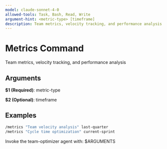 ```yaml
---
model: claude-sonnet-4-0
allowed-tools: Task, Bash, Read, Write
argument-hint: <metric-type> [timeframe]
description: Team metrics, velocity tracking, and performance analysis
---
```


# Metrics Command

Team metrics, velocity tracking, and performance analysis

## Arguments

**$1 (Required)**: metric-type

**$2 (Optional)**: timeframe

## Examples

```bash
/metrics "Team velocity analysis" last-quarter
/metrics "Cycle time optimization" current-sprint
```

Invoke the team-optimizer agent with: $ARGUMENTS
